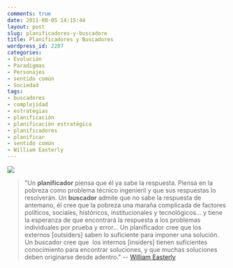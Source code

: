 ```yaml
---
comments: true
date: 2011-08-05 14:15:44
layout: post
slug: planificadores-y-buscadore
title: Planificadores y Buscadores
wordpress_id: 2207
categories:
- Evolución
- Paradigmas
- Personajes
- sentido común
- Sociedad
tags:
- buscadores
- complejidad
- estrategias
- planificación
- planificación estratégica
- planificadores
- planificar
- sentido común
- William Easterly
---
```


[![](http://www.lnds.net/blog/wp-content/uploads/2011/08/william_easterly.png)](http://www.lnds.net/blog/wp-content/uploads/2011/08/william_easterly.png)


> "Un **planificador** piensa que él ya sabe la respuesta. Piensa en la pobreza como problema técnico ingenieril y que sus respuestas lo resolverán. Un **buscador** admite que no sabe la respuesta de antemano, él cree que la pobreza una maraña complicada de factores políticos, sociales, históricos, institucionales y tecnológicos... y tiene la esperanza de que encontrará la respuesta a los problemas individuales por prueba y error... Un planificador cree que los externos [outsiders] saben lo suficiente para imponer una solución. Un buscador cree que  los internos [insiders] tienen suficientes conocimiento para encontrar soluciones, y que muchas soluciones deben originarse desde adentro." -- [William Easterly](http://williameasterly.org/)


